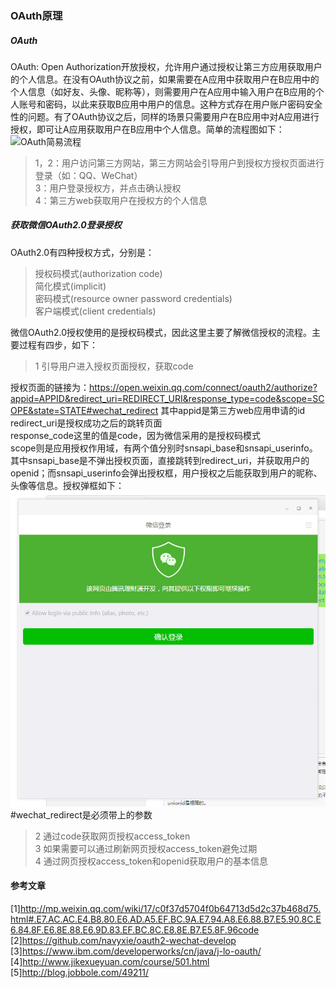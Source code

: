 ### OAuth原理
##### OAuth
OAuth: Open Authorization开放授权，允许用户通过授权让第三方应用获取用户的个人信息。在没有OAuth协议之前，如果需要在A应用中获取用户在B应用中的个人信息（如好友、头像、昵称等），则需要用户在A应用中输入用户在B应用的个人账号和密码，以此来获取B应用中用户的信息。这种方式存在用户账户密码安全性的问题。有了OAuth协议之后，同样的场景只需要用户在B应用中对A应用进行授权，即可让A应用获取用户在B应用中个人信息。简单的流程图如下：
![OAuth简易流程](http://jbcdn2.b0.upaiyun.com/2013/10/oauth_developer_1.jpg)
> 1，2：用户访问第三方网站，第三方网站会引导用户到授权方授权页面进行登录（如：QQ、WeChat）  
> 3：用户登录授权方，并点击确认授权  
> 4：第三方web获取用户在授权方的个人信息  

##### 获取微信OAuth2.0登录授权
OAuth2.0有四种授权方式，分别是：
> 授权码模式(authorization code)  
> 简化模式(implicit)  
> 密码模式(resource owner password credentials)  
> 客户端模式(client credentials)  

微信OAuth2.0授权使用的是授权码模式，因此这里主要了解微信授权的流程。主要过程有四步，如下：
> 1 引导用户进入授权页面授权，获取code  
 
授权页面的链接为：https://open.weixin.qq.com/connect/oauth2/authorize?appid=APPID&redirect_uri=REDIRECT_URI&response_type=code&scope=SCOPE&state=STATE#wechat_redirect
其中appid是第三方web应用申请的id  
redirect_uri是授权成功之后的跳转页面  
response_code这里的值是code，因为微信采用的是授权码模式  
scope则是应用授权作用域，有两个值分别时snsapi_base和snsapi_userinfo。其中snsapi_base是不弹出授权页面，直接跳转到redirect_uri，并获取用户的openid；而snsapi_userinfo会弹出授权框，用户授权之后能获取到用户的昵称、头像等信息。授权弹框如下：    
![OAuth授权弹框](https://github.com/ScholatLouis/BlogImg/blob/master/OAuth_getUserInfo.png)  
\#wechat_redirect是必须带上的参数  

> 2 通过code获取网页授权access_token  
> 3 如果需要可以通过刷新网页授权access_token避免过期  
> 4 通过网页授权access_token和openid获取用户的基本信息  

#### 参考文章
[1]http://mp.weixin.qq.com/wiki/17/c0f37d5704f0b64713d5d2c37b468d75.html#.E7.AC.AC.E4.B8.80.E6.AD.A5.EF.BC.9A.E7.94.A8.E6.88.B7.E5.90.8C.E6.84.8F.E6.8E.88.E6.9D.83.EF.BC.8C.E8.8E.B7.E5.8F.96code  
[2]https://github.com/navyxie/oauth2-wechat-develop  
[3]https://www.ibm.com/developerworks/cn/java/j-lo-oauth/  
[4]http://www.jikexueyuan.com/course/501.html  
[5]http://blog.jobbole.com/49211/  
